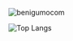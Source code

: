 
![benigumocom](https://github-readme-stats.vercel.app/api?username=benigumocom)

![Top Langs](https://github-readme-stats.vercel.app/api/top-langs/?username=benigumocom&layout=compact)

